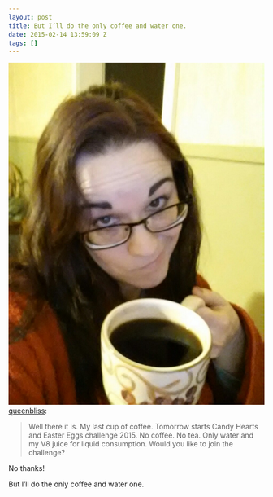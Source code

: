 ```yaml
---
layout: post
title: But I’ll do the only coffee and water one.
date: 2015-02-14 13:59:09 Z
tags: []
---
```

![](/media/2015/02/110983831329.jpg)
[queenbliss](http://queenbliss.tumblr.com/post/110979986438/well-there-it-is-my-last-cup-of-coffee-tomorrow):

> Well there it is. My last cup of coffee. Tomorrow starts Candy Hearts and Easter Eggs challenge 2015. No coffee. No tea. Only water and my V8 juice for liquid consumption. Would you like to join the challenge?

No thanks!

  
But I’ll do the only coffee and water one.
